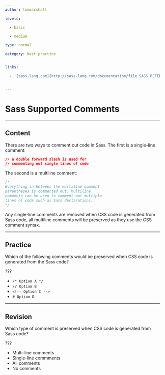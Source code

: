 ```yaml
---
author: tommarshall

levels:

  - basic

  - medium

type: normal

category: best practice


links:

  - '[sass-lang.com](http://sass-lang.com/documentation/file.SASS_REFERENCE.html#comments){website}'


---
```


# Sass Supported Comments

---
## Content

There are two ways to comment out code in Sass. The first is a single-line comment:
```css
// a double forward slash is used for
// commenting out single lines of code
```

The second is a multiline comment:
```css
/*
Everything in between the multiline comment
parentheses is commented out. Multiline
comments can be used to comment out multiple
lines of code such as Sass declarations.
*/
```

Any single-line comments are removed when CSS code is generated from Sass code, all multiline comments will be preserved as they use the CSS comment syntax.

---
## Practice

Which of the following comments would be preserved when CSS code is generated from the Sass code?

???


* `/* Option A */`
* `// Option B`
* `<!-- Option C -->`
* `# Option D`


---
## Revision

Which type of comment is preserved when CSS code is generated from Sass code?

???

* Multi-line comments
* Single-line commments
* All comments
* No comments

